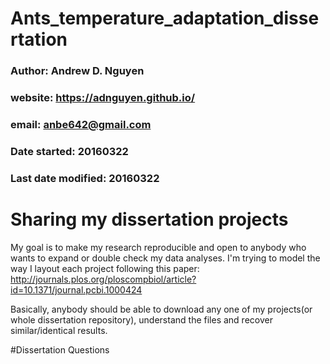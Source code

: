 # Ants_temperature_adaptation_dissertation   
### Author: Andrew D. Nguyen    
### website: https://adnguyen.github.io/    
### email: anbe642@gmail.com   
### Date started: 20160322   
### Last date modified: 20160322   


# Sharing my dissertation projects     
My goal is to make my research reproducible and open to anybody who wants to expand or double check my data analyses. I'm trying to model the way I layout each project following this paper: http://journals.plos.org/ploscompbiol/article?id=10.1371/journal.pcbi.1000424

Basically, anybody should be able to download any one of my projects(or whole dissertation repository), understand the files and recover similar/identical results.

#Dissertation Questions
